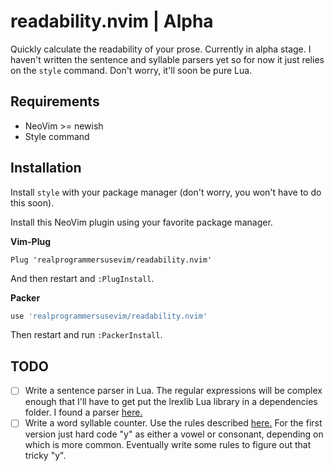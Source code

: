 # readability.nvim | Alpha

Quickly calculate the readability of your prose. Currently in alpha stage. I haven't written the sentence and syllable parsers yet so for now it just relies on the `style` command. Don't worry, it'll soon be pure Lua.

## Requirements

- NeoVim >= newish
- Style command

## Installation

Install `style` with your package manager (don't worry, you won't have to do this soon).

Install this NeoVim plugin using your favorite package manager.

**Vim-Plug**

```vim
Plug 'realprogrammersusevim/readability.nvim'
```

And then restart and `:PlugInstall`.

**Packer**

```lua
use 'realprogrammersusevim/readability.nvim'
```

Then restart and run `:PackerInstall`.

## TODO

- [ ] Write a sentence parser in Lua. The regular expressions will be complex enough that I'll have to get put the lrexlib Lua library in a dependencies folder. I found a parser [here.](https://github.com/pncnmnp/LuaNLP/blob/main/tokenizer/tokenization.lua)
- [ ] Write a word syllable counter. Use the rules described [here.](https://www.howmanysyllables.com/syllable_rules/howtocountsyllables) For the first version just hard code "y" as either a vowel or consonant, depending on which is more common. Eventually write some rules to figure out that tricky "y".
